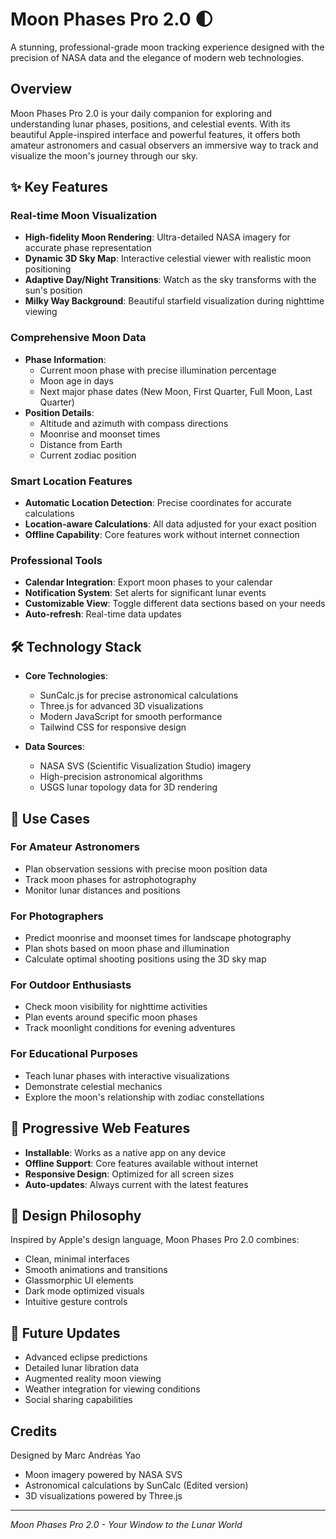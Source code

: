 # Moon Phases Pro 2.0 🌓

A stunning, professional-grade moon tracking experience designed with the precision of NASA data and the elegance of modern web technologies.

## Overview

Moon Phases Pro 2.0 is your daily companion for exploring and understanding lunar phases, positions, and celestial events. With its beautiful Apple-inspired interface and powerful features, it offers both amateur astronomers and casual observers an immersive way to track and visualize the moon's journey through our sky.

## ✨ Key Features

### Real-time Moon Visualization
- **High-fidelity Moon Rendering**: Ultra-detailed NASA imagery for accurate phase representation
- **Dynamic 3D Sky Map**: Interactive celestial viewer with realistic moon positioning
- **Adaptive Day/Night Transitions**: Watch as the sky transforms with the sun's position
- **Milky Way Background**: Beautiful starfield visualization during nighttime viewing

### Comprehensive Moon Data
- **Phase Information**: 
  - Current moon phase with precise illumination percentage
  - Moon age in days
  - Next major phase dates (New Moon, First Quarter, Full Moon, Last Quarter)
- **Position Details**:
  - Altitude and azimuth with compass directions
  - Moonrise and moonset times
  - Distance from Earth
  - Current zodiac position

### Smart Location Features
- **Automatic Location Detection**: Precise coordinates for accurate calculations
- **Location-aware Calculations**: All data adjusted for your exact position
- **Offline Capability**: Core features work without internet connection

### Professional Tools
- **Calendar Integration**: Export moon phases to your calendar
- **Notification System**: Set alerts for significant lunar events
- **Customizable View**: Toggle different data sections based on your needs
- **Auto-refresh**: Real-time data updates

## 🛠️ Technology Stack

- **Core Technologies**:
  - SunCalc.js for precise astronomical calculations
  - Three.js for advanced 3D visualizations
  - Modern JavaScript for smooth performance
  - Tailwind CSS for responsive design

- **Data Sources**:
  - NASA SVS (Scientific Visualization Studio) imagery
  - High-precision astronomical algorithms
  - USGS lunar topology data for 3D rendering

## 🎯 Use Cases

### For Amateur Astronomers
- Plan observation sessions with precise moon position data
- Track moon phases for astrophotography
- Monitor lunar distances and positions

### For Photographers
- Predict moonrise and moonset times for landscape photography
- Plan shots based on moon phase and illumination
- Calculate optimal shooting positions using the 3D sky map

### For Outdoor Enthusiasts
- Check moon visibility for nighttime activities
- Plan events around specific moon phases
- Track moonlight conditions for evening adventures

### For Educational Purposes
- Teach lunar phases with interactive visualizations
- Demonstrate celestial mechanics
- Explore the moon's relationship with zodiac constellations

## 💫 Progressive Web Features

- **Installable**: Works as a native app on any device
- **Offline Support**: Core features available without internet
- **Responsive Design**: Optimized for all screen sizes
- **Auto-updates**: Always current with the latest features

## 🎨 Design Philosophy

Inspired by Apple's design language, Moon Phases Pro 2.0 combines:
- Clean, minimal interfaces
- Smooth animations and transitions
- Glassmorphic UI elements
- Dark mode optimized visuals
- Intuitive gesture controls

## 🔮 Future Updates

- Advanced eclipse predictions
- Detailed lunar libration data
- Augmented reality moon viewing
- Weather integration for viewing conditions
- Social sharing capabilities

## Credits

Designed by Marc Andréas Yao
- Moon imagery powered by NASA SVS
- Astronomical calculations by SunCalc (Edited version)
- 3D visualizations powered by Three.js

---

*Moon Phases Pro 2.0 - Your Window to the Lunar World*
